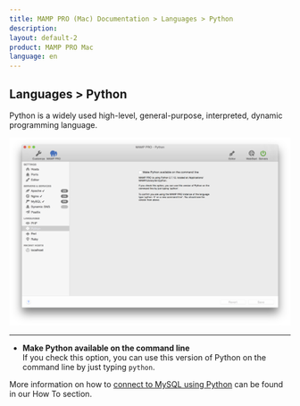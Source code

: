 ```yaml
---
title: MAMP PRO (Mac) Documentation > Languages > Python
description: 
layout: default-2
product: MAMP PRO Mac
language: en
---
```


## Languages > Python

Python is a widely used high-level, general-purpose, interpreted, dynamic programming language. 

![MAMP](Python.png)

---

*  **Make Python available on the command line**  
   If you check this option, you can use this version of Python on the command line by just typing `python`.

More information on how to [connect to MySQL using Python](../../How-Tos/#python_connect) can be found in our How To     section.
